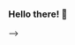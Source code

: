 ### Hello there! 👋
<!-- ![Rosa's GitHub stats](https://github-readme-stats.vercel.app/api?username=rosatiara&show_icons=true&theme=gotham)

![Top Languages](https://github-readme-stats.vercel.app/api/top-langs/?username=rosatiara&theme=gotham)
<!--


<!-- Here are some ideas to get you started:

- 🔭 I’m currently working on ...
- 🌱 I’m currently learning ...
- 👯 I’m looking to collaborate on ...
- 🤔 I’m looking for help with ...
- 💬 Ask me about ...
- 📫 How to reach me: ...
- 😄 Pronouns: ...
- ⚡ Fun fact: ... -->
-->

